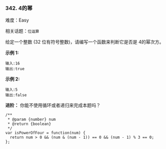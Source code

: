 ### 342. 4的幂

难度：Easy

相关话题：`位运算`

给定一个整数 (32 位有符号整数)，请编写一个函数来判断它是否是 4的幂次方。



**示例 1:** 



```
输入:16
输出:true
```


**示例 2:** 



```
输入:5
输出:false
```


**进阶：** 
你能不使用循环或者递归来完成本题吗？


```
/**
 * @param {number} num
 * @return {boolean}
 */
var isPowerOfFour = function(num) {
  return num > 0 && (num & (num - 1)) == 0 && (num - 1) % 3 == 0;
};
```

